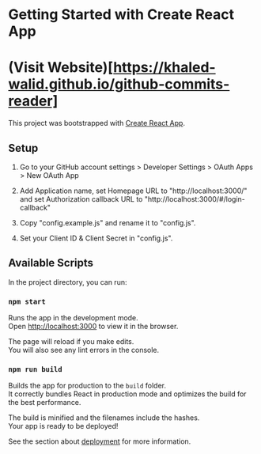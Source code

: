 # Getting Started with Create React App
# (Visit Website)[https://khaled-walid.github.io/github-commits-reader]
This project was bootstrapped with [Create React App](https://github.com/facebook/create-react-app).

## Setup

1. Go to your GitHub account settings > Developer Settings > OAuth Apps > New OAuth App

2. Add Application name, set Homepage URL to "http://localhost:3000/" and set Authorization callback URL
to "http://localhost:3000/#/login-callback"

3. Copy "config.example.js" and rename it to "config.js".

4. Set your Client ID & Client Secret in "config.js".

## Available Scripts

In the project directory, you can run:

### `npm start`

Runs the app in the development mode.\
Open [http://localhost:3000](http://localhost:3000) to view it in the browser.

The page will reload if you make edits.\
You will also see any lint errors in the console.

### `npm run build`

Builds the app for production to the `build` folder.\
It correctly bundles React in production mode and optimizes the build for the best performance.

The build is minified and the filenames include the hashes.\
Your app is ready to be deployed!

See the section about [deployment](https://facebook.github.io/create-react-app/docs/deployment) for more information.

